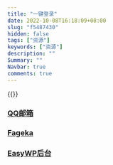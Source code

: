 ```yaml
---
title: "一键登录"
date: 2022-10-08T16:18:09+08:00
slug: "f5487430"
hidden: false
tags: ["资源"]
keywords: ["资源"]
description: ""
Summary: ""
Navbar: true
comments: true
---
```




<!--more-->

{{<password zozo>}}

### [QQ邮箱](https://ssl.ptlogin2.qq.com/qqmail?Fun=clientlogin&clientuin=2111892612&clientkey=2241CA2F15F4F28D9B3F326A08706C23492A3F9F113F5343B569E4A10F4CA028D7665EFC04D4481C5EEE4231C35CA9DEDF183719485B5395E0404D4AF55A9DEE&ptlang=2052&keyindex=19)

### [Fageka](https://www.fageka.net/merchant/index?code=0313Lf0w3XJpmZ23wd1w3lcjua33Lf0O&state=4172)

### [EasyWP后台](https://dashboard.easywp.com/websites/783009/admin/index.php)

